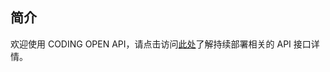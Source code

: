 ## 简介

欢迎使用 CODING OPEN API，请点击访问[此处](https://help.coding.net/openapi#e49e0e291dd4cc0cc5e96100afe0b80b)了解持续部署相关的 API 接口详情。


<!-- 如有可能，请直接将 API 文档重定向至 https://help.coding.net/openapi#e49e0e291dd4cc0cc5e96100afe0b80b -->
